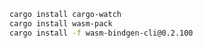 




```bash
cargo install cargo-watch
cargo install wasm-pack
cargo install -f wasm-bindgen-cli@0.2.100
```
